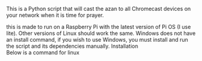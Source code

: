 This is a Python script that will cast the azan to all Chromecast devices on your network when it is time for prayer.

this is made to run on a Raspberry Pi with the latest version of Pi OS (I use lite). Other versions of Linux should work the same. Windows does not have an install command,
if you wish to use Windows, you must install and run the script and its dependencies manually.
Installation <br>
Below is a command for linux

